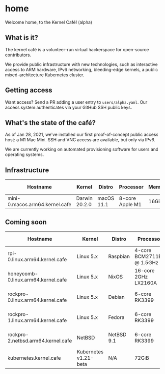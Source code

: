 # home

Welcome home, to the Kernel Café! (alpha)

## What is it?

The kernel café is a volunteer-run virtual hackerspace for open-source contributors. 

We provide public infrastructure with new technologies, such as interactive access to ARM hardware, IPv6 networking, bleeding-edge kernels, a public mixed-architecture Kubernetes cluster.

## Getting access 

Want access? Send a PR adding a user entry to `users/alpha.yaml`. Our access system authenticates via your GitHub SSH public keys.

## What's the state of the café?

As of Jan 28, 2021, we've installed our first proof-of-concept public access host: a M1 Mac Mini. SSH and VNC access are available, but only via IPv6.

We are currently working on automated provisioning software for users and operating systems.

## Infrastructure

| Hostname                      | Kernel          | Distro     | Processor         | Memory | Date added |
| ----------------------------- | --------------- | ---------- | ----------------- | ------ | ---------- |
| mini-0.macos.arm64.kernel.cafe | Darwin 20.2.0  | macOS 11.1 | 8-core Apple M1 | 16GiB  | 2021-01-28 |
 
## Coming soon

| Hostname                      | Kernel          | Distro     | Processor         | Memory | Date added |
| ----------------------------- | --------------- | ---------- | ----------------- | ------ | ---------- |
| rpi-0.linux.arm64.kernel.cafe | Linux 5.x | Raspbian | 4-core BCM2711B0 @ 1.5GHz | 8GiB |
| honeycomb-0.linux.arm64.kernel.cafe | Linux 5.x | NixOS | 16-core 2GHz LX2160A | 64GiB | 2020-02-TBD
| rockpro-0.linux.arm64.kernel.cafe | Linux 5.x | Debian | 6-core RK3399 | 4GiB  | 2021-02-TBD
| rockpro-1.linux.arm64.kernel.cafe | Linux 5.x | Fedora | 6-core RK3399 | 4GiB  | 2021-02-TBD
| rockpro-2.netbsd.arm64.kernel.cafe | NetBSD | NetBSD 9.1 | 6-core RK3399 | 4GiB  | 2021-02-TBD
| kubernetes.kernel.cafe | Kubernetes v1.21-beta | N/A | 72GiB | 2020-02-TBD |
